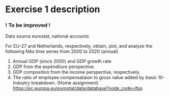 # Exercise 1 description

### ! To be improved ! 

Data source
eurostat, national accounts

For EU-27 and Netherlands, respectively, obtain, plot, and analyze the following NAs time series from 2000 to 2020 (annual)
1. Annual GDP (since 2000) and GDP growth rate
2. GDP from the expenditure perspective.
3. GDP composition from the income perspective, respectively.
4. The ratio of employee compensataion to gross value added by basic 10-industry breakdown. (Home assignment)
https://ec.europa.eu/eurostat/data/database?node_code=lfsq